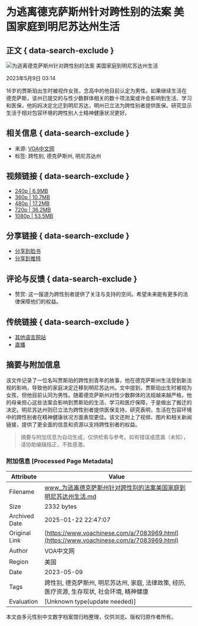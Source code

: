 # 为逃离德克萨斯州针对跨性别的法案 美国家庭到明尼苏达州生活

## 正文 { data-search-exclude }


![为逃离德克萨斯州针对跨性别的法案 美国家庭到明尼苏达州生活](https://gdb.voanews.com/01000000-0aff-0242-9277-08db4ff8479b_tv_b1_w1023_r1.jpg)

2023年5月9日 03:14

16岁的贾斯珀出生时被视作女孩，念高中的他目前认定为男性。如果继续生活在德克萨斯，该州已提交的与性少数群体相关的数十项法案或许会影响到生活、学习和医保，他妈妈决定北迁到明尼苏达，明州已立法为跨性别者提供医保。研究显示生活于相对包容环境的跨性别人士精神健康状况更好。

## 相关信息 { data-search-exclude }

- 来源: [VOA中文网](https://www.voachinese.com/a/7083969.html)
- 标签: 跨性别, 德克萨斯州, 明尼苏达州

## 视频链接 { data-search-exclude }

- [240p | 6.9MB](https://voa-video-ns.akamaized.net/pangeavideo/2023/05/0/01/01000000-0aff-0242-9277-08db4ff8479b_240p.mp4?download=1)
- [360p | 10.7MB](https://voa-video-ns.akamaized.net/pangeavideo/2023/05/0/01/01000000-0aff-0242-9277-08db4ff8479b.mp4?download=1)
- [480p | 17.2MB](https://voa-video-ns.akamaized.net/pangeavideo/2023/05/0/01/01000000-0aff-0242-9277-08db4ff8479b_480p.mp4?download=1)
- [720p | 36.2MB](https://voa-video-ns.akamaized.net/pangeavideo/2023/05/0/01/01000000-0aff-0242-9277-08db4ff8479b_720p.mp4?download=1)
- [1080p | 53.5MB](https://voa-video-ns.akamaized.net/pangeavideo/2023/05/0/01/01000000-0aff-0242-9277-08db4ff8479b_1080p.mp4?download=1)

## 分享链接 { data-search-exclude }
- [分享到脸书](https://facebook.com/sharer.php?u=https%3a%2f%2fwww.voachinese.com%2fa%2f7083969.html)
- [分享到推特](https://twitter.com/share?url=https%3a%2f%2fwww.voachinese.com%2fa%2f7083969.html&text=%e4%b8%ba%e9%80%83%e7%a6%bb%e5%be%b7%e5%85%8b%e8%90%a8%e6%96%af%e5%b7%9e%e9%92%88%e5%af%b9%e8%b7%a8%e6%80%a7%e5%88%ab%e7%9a%84%e6%b3%95%e6%a1%88+++%e7%be%8e%e5%9b%bd%e5%ae%b6%e5%ba%ad%e5%88%b0%e6%98%8e%e5%b0%bc%e8%8b%8f%e8%be%be%e5%b7%9e%e7%94%9f%e6%b4%bb+&via=voachinese)

## 评论与反馈 { data-search-exclude }
- 赞赏: 这一报道为跨性别者提供了关注与支持的空间。希望未来能有更多的法律保障他们的权益。

## 传统链接 { data-search-exclude }
- [其他语言网站](/navigation/allsites)
- [直播](/live/audio/46 "直播")
<!-- tcd_original_link https://www.voachinese.com/a/7083969.html -->


## 摘要与附加信息

<!-- tcd_abstract -->
该文件记录了一位名叫贾斯珀的跨性别青年的故事，他在德克萨斯州生活受到新法规的影响，导致他的家庭决定迁移到明尼苏达州。文中提到，贾斯珀出生时被视为女孩，但他目前认同为男性。随着德克萨斯州对性少数群体的法规越来越严格，他的母亲担心这些法案会影响到贾斯珀的生活、学习和医疗保障，于是做出了搬迁的决定。明尼苏达州则已立法为跨性别者提供医保支持，研究表明，生活在包容环境中的跨性别者在精神健康状况方面表现更佳。该文还附上了视频、图片和相关新闻链接，提供了更全面的信息和资源以支持跨性别者的权益。
<!-- tcd_abstract_end -->

> 摘要与附加信息为自动生成，仅供检索与参考。如有错误或遗漏（未知），请协助编辑指正，不胜感激。

### 附加信息 [Processed Page Metadata]

| Attribute       | Value                                  |
|-----------------|----------------------------------------|
| Filename        | www_为逃离德克萨斯州针对跨性别的法案美国家庭到明尼苏达州生活.md                             |
| Size            | 2332 bytes                           |
| Archived Date   | 2025-01-22 22:47:07                             |
| Original Link   | [https://www.voachinese.com/a/7083969.html](https://www.voachinese.com/a/7083969.html)                       |
| Author          | VOA中文网                               |
| Region          | 美国                               |
| Date            | 2023-05-09                                 |
| Tags            | 跨性别, 德克萨斯州, 明尼苏达州, 家庭, 法律政策, 经历, 医疗资源, 生存现状, 社会环境, 精神健康                                 |
| Evaluation            | [Unknown type(update needed)]                                 |
<!-- tcd_table_end -->

本文由多元性别中文数字档案馆归档整理，仅供浏览。版权归原作者所有。
